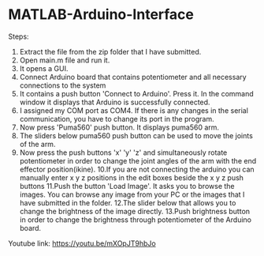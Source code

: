 # MATLAB-Arduino-Interface

Steps:
1. Extract the file from the zip folder that I have submitted.
2. Open main.m file and run it.
3. It opens a GUI.
4. Connect Arduino board that contains potentiometer and all necessary connections to the system
5. It contains a push button 'Connect to Arduino'. Press it. 
   In the command window it displays that Arduino is successfully connected.
6. I assigned my COM port as COM4. If there is any changes in the serial communication, 
   you have to change its port in the program.
7. Now press 'Puma560' push button. It displays puma560 arm.
8. The sliders below puma560 push button can be used to move the joints of the arm.
9. Now press the push buttons 'x' 'y' 'z' and simultaneously rotate potentiometer in order to 
   change the joint angles of the arm with the end effector position(ikine).
10.If you are not connecting the arduino you can manually enter x y z positions in the edit boxes 
   beside the x y z push buttons
11.Push the button 'Load Image'. It asks you to browse the images. You can browse any image from your PC or 
   the images that I have submitted in the folder.
12.The slider below that allows you to change the brightness of the image directly.
13.Push brightness button in order to change the brightness through potentiometer of the Arduino board.

Youtube link:
https://youtu.be/mXOpJT9hbJo
